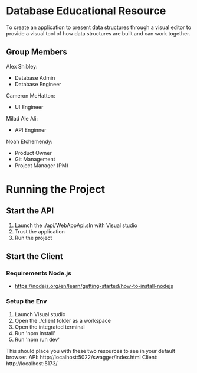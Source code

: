 # Database Educational Resource
To create an application to present data structures through a visual editor to provide a visual tool of how data structures are built and can work together.

## Group Members
Alex Shibley: 
- Database Admin
- Database Engineer

Cameron McHatton: 
- UI Engineer

Milad Ale Ali: 
- API Enginner

Noah Etchemendy: 
- Product Owner 
- Git Management 
- Project Manager (PM)

# Running the Project
## Start the API 
1. Launch the ./api/WebAppApi.sln with Visual studio
2. Trust the application
3. Run the project

## Start the Client
### Requirements Node.js 
- https://nodejs.org/en/learn/getting-started/how-to-install-nodejs

### Setup the Env
1. Launch Visual studio
2. Open the ./client folder as a workspace
3. Open the integrated terminal
4. Run 'npm install'
5. Run 'npm run dev'

This should place you with these two resources to see in your default browser.
API: http://localhost:5022/swagger/index.html
Client: http://localhost:5173/
   
